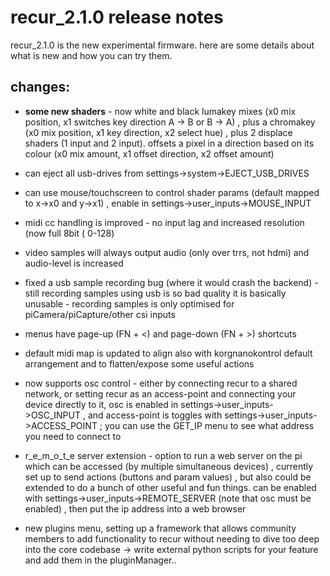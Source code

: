 # recur_2.1.0 release notes

recur_2.1.0 is the new experimental firmware. here are some details about what is new and how you can try them.

## changes:

- __some new shaders__ - now white and black lumakey mixes (x0 mix position, x1 switches key direction A -> B or B -> A) , plus a chromakey (x0 mix position, x1 key direction, x2 select hue) , plus 2 displace shaders (1 input and 2 input). offsets a pixel in a direction based on its colour (x0 mix amount, x1 offset direction, x2 offset amount)
- can eject all usb-drives from settings->system->EJECT_USB_DRIVES
- can use mouse/touchscreen to control shader params (default mapped to x->x0 and y->x1) , enable in settings->user_inputs->MOUSE_INPUT
- midi cc handling is improved - no input lag and increased resolution (now full 8bit ( 0-128)
- video samples will always output audio (only over trrs, not hdmi) and audio-level is increased
- fixed a usb sample recording bug (where it would crash the backend) - still recording samples using usb is so bad quality it is basically unusable - recording samples is only optimised for piCamera/piCapture/other csi inputs
- menus have page-up (FN + <) and page-down (FN + >) shortcuts
- default midi map is updated to align also with korgnanokontrol default arrangement and to flatten/expose some useful actions
- now supports osc control - either by connecting recur to a shared network, or setting recur as an access-point and connecting your device directly to it, osc is enabled in settings->user_inputs->OSC_INPUT , and access-point is toggles with settings->user_inputs->ACCESS_POINT ; you can use the GET_IP menu to see what address you need to connect to
- r_e_m_o_t_e server extension - option to run a web server on the pi which can be accessed (by multiple simultaneous devices) , currently set up to send actions (buttons and param values) , but also could be extended to do a bunch of other useful and fun things. can be enabled with settings->user_inputs->REMOTE_SERVER (note that osc must be enabled) , then put the ip address into a web browser

- new plugins menu, setting up a framework that allows community members to add functionality to recur without needing to dive too deep into the core codebase -> write external python scripts for your feature and add them in the pluginManager..